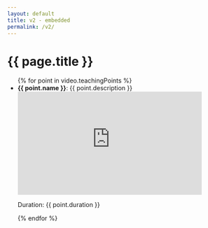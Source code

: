 ```yaml
---
layout: default
title: v2 - embedded
permalink: /v2/
---
```


<h1>{{ page.title }}</h1>

<ul>
    {% for point in video.teachingPoints %}
    <li>
        <strong>{{ point.name }}</strong>: {{ point.description }}<br>
        <iframe width="420" height="236"
        src="https://www.youtube.com/embed/{{ video.youtubeId }}?start={{ point.start }}&end={{ point.end }}&rel=0&modestbranding=1"
        frameborder="0" allow="accelerometer; autoplay; clipboard-write; encrypted-media; gyroscope; picture-in-picture"
        allowfullscreen>
        </iframe>
        <p>Duration: {{ point.duration }}</p>
    </li>
    {% endfor %}
</ul>
